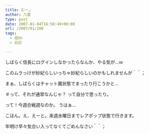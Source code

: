 ```yaml
---
title: むー…
author: 八雲
type: post
date: 2007-01-04T16:58:49+00:00
url: /2007/01/200
tags:
  - 信On
  - 日記

---
```

しばらく信長にログインしなかったらなんか、やる気が…ｗ
  
このムラっけが紗紀らしいっちゃ紗紀らしいのかもしれませんが＾＾；

まぁ、しばらくはチャット魔状態でまったり行こうかと…
  
＃って、それが通常なんじゃ？ って自分で思ったり。

って！今週合戦週なのか。 うはぁ…
  
こほん。え、えーと。来週水曜日までレアポップ状態で行きます。
  
年明け早々気合い入ってなくてごめんなさい＾＾；
